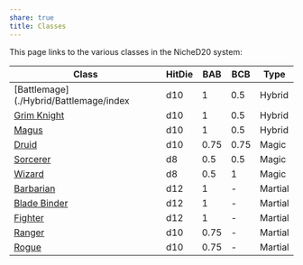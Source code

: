 ```yaml
---
share: true
title: Classes
---
```

This page links to the various classes in the NicheD20 system:

| Class                                                  | HitDie | BAB  | BCB  | Type    |
| ------------------------------------------------------ | ------ | ---- | ---- | ------- |
| [Battlemage](./Hybrid/Battlemage/index      | d10    | 1    | 0.5  | Hybrid  |
| [Grim Knight](./Hybrid/Grim%20Knight/index.md)    | d10    | 1    | 0.5  | Hybrid  |
| [Magus](./Hybrid/Magus/index.md)                | d10    | 1    | 0.5  | Hybrid  |
| [Druid](./Magic/Druid/index.md)                 | d10    | 0.75 | 0.75 | Magic   |
| [Sorcerer](./Magic/Sorcerer/index.md)           | d8     | 0.5  | 0.5  | Magic   |
| [Wizard](./Magic/Wizard/index.md)               | d8     | 0.5  | 1    | Magic   |
| [Barbarian](./Martial/Barbarian/index.md)       | d12    | 1    | \-   | Martial |
| [Blade Binder](./Martial/Blade%20Binder/index.md) | d12    | 1    | \-   | Martial |
| [Fighter](./Martial/Fighter/index.md)           | d12    | 1    | \-   | Martial |
| [Ranger](./Martial/Ranger/index.md)             | d10    | 0.75 | \-   | Martial |
| [Rogue](./Martial/Rogue/index.md)               | d10    | 0.75 | \-   | Martial |

